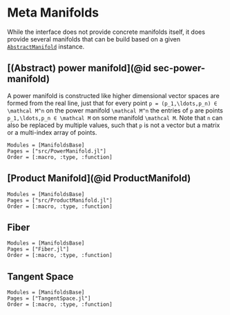 # Meta Manifolds

While the interface does not provide concrete manifolds itself, it does provide several manifolds that can be build based on a given [`AbstractManifold`](@ref) instance.

## [(Abstract) power manifold](@id sec-power-manifold)

A power manifold is constructed like higher dimensional vector spaces are formed from the real line, just that for every point ``p = (p_1,\ldots,p_n) ∈ \mathcal M^n`` on the power manifold ``\mathcal M^n`` the entries of ``p`` are points ``p_1,\ldots,p_n ∈ \mathcal M`` on some manifold ``\mathcal M``. Note that ``n`` can also be replaced by multiple values, such that ``p`` is not a vector but a matrix or a multi-index array of points.

```@autodocs
Modules = [ManifoldsBase]
Pages = ["src/PowerManifold.jl"]
Order = [:macro, :type, :function]
```

## [Product Manifold](@id ProductManifold)

```@autodocs
Modules = [ManifoldsBase]
Pages = ["src/ProductManifold.jl"]
Order = [:macro, :type, :function]
```

## Fiber

```@autodocs
Modules = [ManifoldsBase]
Pages = ["Fiber.jl"]
Order = [:macro, :type, :function]
```

## Tangent Space

```@autodocs
Modules = [ManifoldsBase]
Pages = ["TangentSpace.jl"]
Order = [:macro, :type, :function]
```
